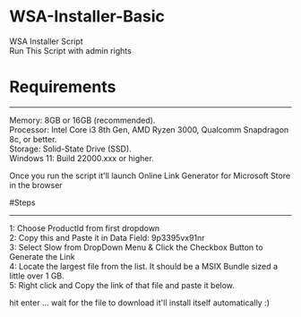 # WSA-Installer-Basic
WSA Installer Script <br>
Run This Script with admin rights 

# Requirements
<hr>

Memory: 8GB or 16GB (recommended).<br>
Processor: Intel Core i3 8th Gen, AMD Ryzen 3000, Qualcomm Snapdragon 8c, or better.<br>
Storage: Solid-State Drive (SSD).<br>
Windows 11: Build 22000.xxx or higher.<br>

Once you run the script it'll launch Online Link Generator for Microsoft Store in the browser 

#Steps
<hr>

1: Choose ProductId from first dropdown<br>
2: Copy this and Paste it in Data Field: 9p3395vx91nr<br>
3: Select Slow from DropDown Menu & Click the Checkbox Button to Generate the Link<br>
4: Locate the largest file from the list. It should be a MSIX Bundle sized a little over 1 GB.<br>
5: Right click and Copy the link of that file and paste it below.<br>

hit enter ... wait for the file to download it'll install itself automatically :) 
